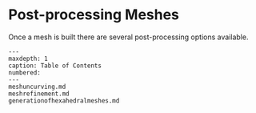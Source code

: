 # Post-processing Meshes

Once a mesh is built there are several post-processing options available.

```{toctree}
---
maxdepth: 1
caption: Table of Contents
numbered:
---
meshuncurving.md
meshrefinement.md
generationofhexahedralmeshes.md
```
